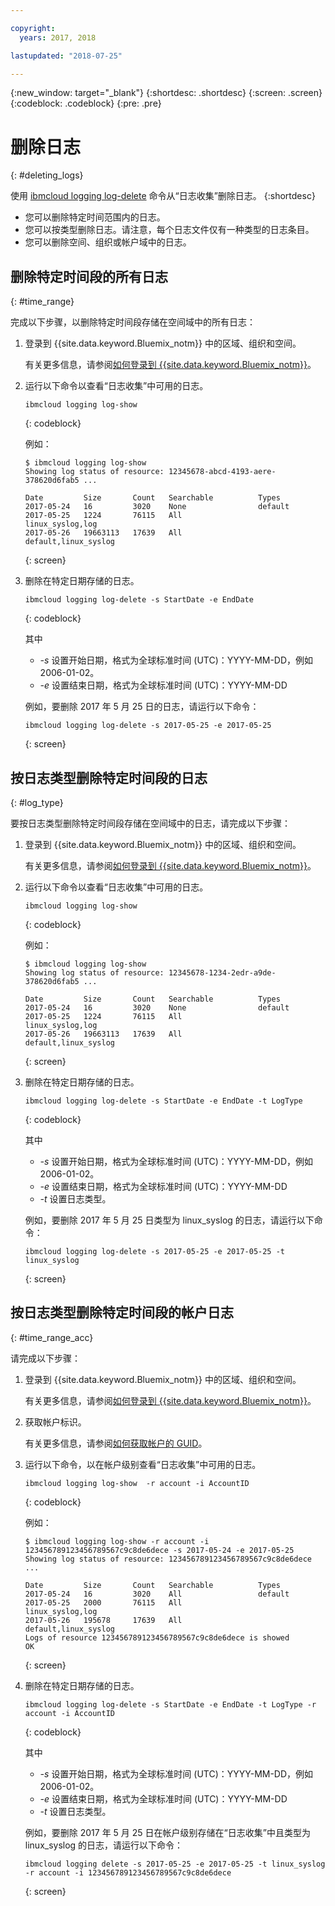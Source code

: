 ```yaml
---

copyright:
  years: 2017, 2018

lastupdated: "2018-07-25"

---
```



{:new_window: target="_blank"}
{:shortdesc: .shortdesc}
{:screen: .screen}
{:codeblock: .codeblock}
{:pre: .pre}

# 删除日志
{: #deleting_logs}

使用 [ibmcloud logging log-delete](/docs/services/CloudLogAnalysis/reference/log_analysis_cli_cloud.html#delete) 命令从“日志收集”删除日志。
{:shortdesc}

* 您可以删除特定时间范围内的日志。
* 您可以按类型删除日志。请注意，每个日志文件仅有一种类型的日志条目。
* 您可以删除空间、组织或帐户域中的日志。


## 删除特定时间段的所有日志
{: #time_range}

完成以下步骤，以删除特定时间段存储在空间域中的所有日志：

1. 登录到 {{site.data.keyword.Bluemix_notm}} 中的区域、组织和空间。 

    有关更多信息，请参阅[如何登录到 {{site.data.keyword.Bluemix_notm}}](/docs/services/CloudLogAnalysis/qa/cli_qa.html#login)。
    
2. 运行以下命令以查看“日志收集”中可用的日志。

    ```
    ibmcloud logging log-show
    ```
    {: codeblock}
    
    例如：
    
    ```
    $ ibmcloud logging log-show
    Showing log status of resource: 12345678-abcd-4193-aere-378620d6fab5 ...

    Date         Size       Count   Searchable          Types   
	2017-05-24   16         3020    None                default
	2017-05-25   1224       76115   All                 linux_syslog,log
    2017-05-26   19663113   17639   All                 default,linux_syslog  
    ```
    {: screen}
	
3. 删除在特定日期存储的日志。

    ```
	ibmcloud logging log-delete -s StartDate -e EndDate
	```
	{: codeblock}
	
	其中
	
	* *-s* 设置开始日期，格式为全球标准时间 (UTC)：YYYY-MM-DD，例如 2006-01-02。
    * *-e* 设置结束日期，格式为全球标准时间 (UTC)：YYYY-MM-DD
    	
	例如，要删除 2017 年 5 月 25 日的日志，请运行以下命令：
	
	
	
	```
	ibmcloud logging log-delete -s 2017-05-25 -e 2017-05-25
	```
	{: screen}

	
## 按日志类型删除特定时间段的日志 
{: #log_type}

要按日志类型删除特定时间段存储在空间域中的日志，请完成以下步骤：

1. 登录到 {{site.data.keyword.Bluemix_notm}} 中的区域、组织和空间。 

    有关更多信息，请参阅[如何登录到 {{site.data.keyword.Bluemix_notm}}](/docs/services/CloudLogAnalysis/qa/cli_qa.html#login)。
    
2. 运行以下命令以查看“日志收集”中可用的日志。

    ```
    ibmcloud logging log-show
    ```
    {: codeblock}
    
    例如：
    
    ```
    $ ibmcloud logging log-show
    Showing log status of resource: 12345678-1234-2edr-a9de-378620d6fab5 ...

    Date         Size       Count   Searchable          Types   
	2017-05-24   16         3020    None                default
	2017-05-25   1224       76115   All                 linux_syslog,log
    2017-05-26   19663113   17639   All                 default,linux_syslog  
    ```
    {: screen}
	
3. 删除在特定日期存储的日志。

    ```
	ibmcloud logging log-delete -s StartDate -e EndDate -t LogType
	```
	{: codeblock}
	
	其中
	
	* *-s* 设置开始日期，格式为全球标准时间 (UTC)：YYYY-MM-DD，例如 2006-01-02。
    * *-e* 设置结束日期，格式为全球标准时间 (UTC)：YYYY-MM-DD
	* *-t* 设置日志类型。
    	
	例如，要删除 2017 年 5 月 25 日类型为 linux_syslog 的日志，请运行以下命令：
	
	
	
	```
	ibmcloud logging log-delete -s 2017-05-25 -e 2017-05-25 -t linux_syslog
	```
	{: screen}

		
	
## 按日志类型删除特定时间段的帐户日志 
{: #time_range_acc}

请完成以下步骤：

1. 登录到 {{site.data.keyword.Bluemix_notm}} 中的区域、组织和空间。 

    有关更多信息，请参阅[如何登录到 {{site.data.keyword.Bluemix_notm}}](/docs/services/CloudLogAnalysis/qa/cli_qa.html#login)。
	
2. 获取帐户标识。

    有关更多信息，请参阅[如何获取帐户的 GUID](/docs/services/CloudLogAnalysis/qa/cli_qa.html#account_guid)。
    
3. 运行以下命令，以在帐户级别查看“日志收集”中可用的日志。

    ```
    ibmcloud logging log-show  -r account -i AccountID
    ```
    {: codeblock}
    
    例如：
    
    ```
    $ ibmcloud logging log-show -r account -i 123456789123456789567c9c8de6dece -s 2017-05-24 -e 2017-05-25
	Showing log status of resource: 123456789123456789567c9c8de6dece ...

    Date         Size       Count   Searchable          Types   
	2017-05-24   16         3020    All                 default
	2017-05-25   2000       76115   All                 linux_syslog,log
    2017-05-26   195678     17639   All                 default,linux_syslog    
    Logs of resource 123456789123456789567c9c8de6dece is showed
    OK
    ```
    {: screen}
	
4. 删除在特定日期存储的日志。

    ```
	ibmcloud logging log-delete -s StartDate -e EndDate -t LogType -r account -i AccountID
	```
	{: codeblock}
	
	其中
	
	* *-s* 设置开始日期，格式为全球标准时间 (UTC)：YYYY-MM-DD，例如 2006-01-02。
    * *-e* 设置结束日期，格式为全球标准时间 (UTC)：YYYY-MM-DD
	* *-t* 设置日志类型。
    	
	例如，要删除 2017 年 5 月 25 日在帐户级别存储在“日志收集”中且类型为 linux_syslog 的日志，请运行以下命令：
	
	
	
	```
	ibmcloud logging delete -s 2017-05-25 -e 2017-05-25 -t linux_syslog -r account -i 123456789123456789567c9c8de6dece
	```
	{: screen}
	












